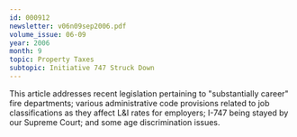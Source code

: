 ```yaml
---
id: 000912
newsletter: v06n09sep2006.pdf
volume_issue: 06-09
year: 2006
month: 9
topic: Property Taxes
subtopic: Initiative 747 Struck Down
---
```


This article addresses recent legislation pertaining to "substantially career" fire departments;  various administrative code provisions related to job classifications as they affect L&I rates for employers; I-747 being stayed by our Supreme Court; and some age discrimination issues.